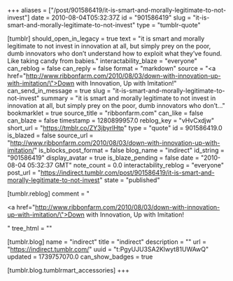 +++
aliases = ["/post/901586419/it-is-smart-and-morally-legitimate-to-not-invest"]
date = 2010-08-04T05:32:37Z
id = "901586419"
slug = "it-is-smart-and-morally-legitimate-to-not-invest"
type = "tumblr-quote"

[tumblr]
should_open_in_legacy = true
text = "it is smart and morally legitimate to not invest in innovation at all, but simply prey on the poor, dumb innovators who don’t understand how to exploit what they’ve found. Like taking candy from babies."
interactability_blaze = "everyone"
can_reblog = false
can_reply = false
format = "markdown"
source = "<a href=\"http://www.ribbonfarm.com/2010/08/03/down-with-innovation-up-with-imitation/\">Down with Innovation, Up with Imitation!</a>"
can_send_in_message = true
slug = "it-is-smart-and-morally-legitimate-to-not-invest"
summary = "it is smart and morally legitimate to not invest in innovation at all, but simply prey on the poor, dumb innovators who don’t..."
bookmarklet = true
source_title = "ribbonfarm.com"
can_like = false
can_blaze = false
timestamp = 1280899957.0
reblog_key = "vHvCxdjw"
short_url = "https://tmblr.co/ZY3jbyrlHtp"
type = "quote"
id = 901586419.0
is_blazed = false
source_url = "http://www.ribbonfarm.com/2010/08/03/down-with-innovation-up-with-imitation/"
is_blocks_post_format = false
blog_name = "indirect"
id_string = "901586419"
display_avatar = true
is_blaze_pending = false
date = "2010-08-04 05:32:37 GMT"
note_count = 0.0
interactability_reblog = "everyone"
post_url = "https://indirect.tumblr.com/post/901586419/it-is-smart-and-morally-legitimate-to-not-invest"
state = "published"

[tumblr.reblog]
comment = "<p><a href=\"http://www.ribbonfarm.com/2010/08/03/down-with-innovation-up-with-imitation/\">Down with Innovation, Up with Imitation!</a></p>"
tree_html = ""

[tumblr.blog]
name = "indirect"
title = "indirect"
description = ""
url = "https://indirect.tumblr.com/"
uuid = "t:PgyUJU3SA2Klwyt81UWAwQ"
updated = 1739757070.0
can_show_badges = true

[tumblr.blog.tumblrmart_accessories]
+++
